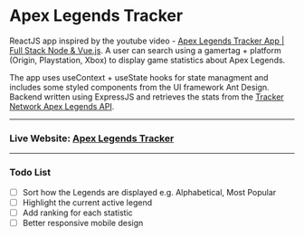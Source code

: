 # Apex Legends Tracker

ReactJS app inspired by the youtube video - [Apex Legends Tracker App | Full Stack Node & Vue.js](https://www.youtube.com/watch?v=8z2qRln9tnc). A user can search using a gamertag + platform (Origin, Playstation, Xbox) to display game statistics about Apex Legends.

The app uses useContext + useState hooks for state managment and includes some styled components from the UI framework Ant Design. Backend written using ExpressJS and retrieves the stats from the [Tracker Network Apex Legends API](https://apex.tracker.gg/site-api).

---

### Live Website: [Apex Legends Tracker](https://apex-legends-stat-track.herokuapp.com/)

---

### Todo List

- [ ] Sort how the Legends are displayed e.g. Alphabetical, Most Popular
- [ ] Highlight the current active legend
- [ ] Add ranking for each statistic
- [ ] Better responsive mobile design
